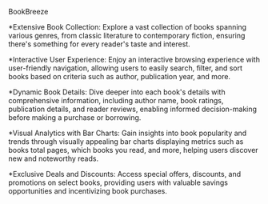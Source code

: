 BookBreeze

*Extensive Book Collection: Explore a vast collection of books spanning various genres, from classic literature to contemporary fiction, ensuring there's something for every reader's taste and interest.

*Interactive User Experience: Enjoy an interactive browsing experience with user-friendly navigation, allowing users to easily search, filter, and sort books based on criteria such as author, publication year, and more.

*Dynamic Book Details: Dive deeper into each book's details with comprehensive information, including author name, book ratings, publication details, and reader reviews, enabling informed decision-making before making a purchase or borrowing.

*Visual Analytics with Bar Charts: Gain insights into book popularity and trends through visually appealing bar charts displaying metrics such as books total pages, which books you read, and more, helping users discover new and noteworthy reads.

*Exclusive Deals and Discounts: Access special offers, discounts, and promotions on select books, providing users with valuable savings opportunities and incentivizing book purchases.

